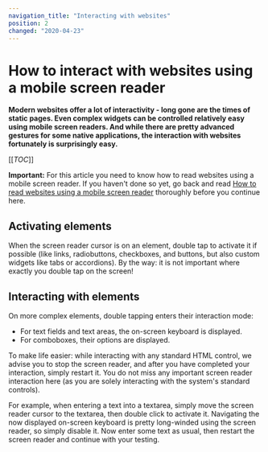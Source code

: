 ```yaml
---
navigation_title: "Interacting with websites"
position: 2
changed: "2020-04-23"
---
```


# How to interact with websites using a mobile screen reader

**Modern websites offer a lot of interactivity - long gone are the times of static pages. Even complex widgets can be controlled relatively easy using mobile screen readers. And while there are pretty advanced gestures for some native applications, the interaction with websites fortunately is surprisingly easy.**

[[_TOC_]]

**Important:** For this article you need to know how to read websites using a mobile screen reader. If you haven't done so yet, go back and read [How to read websites using a mobile screen reader](/knowledge/screen-readers/mobile/reading-websites/) thoroughly before you continue here.

## Activating elements

When the screen reader cursor is on an element, double tap to activate it if possible (like links, radiobuttons, checkboxes, and buttons, but also custom widgets like tabs or accordions). By the way: it is not important where exactly you double tap on the screen!

## Interacting with elements

On more complex elements, double tapping enters their interaction mode:

- For text fields and text areas, the on-screen keyboard is displayed.
- For comboboxes, their options are displayed.

To make life easier: while interacting with any standard HTML control, we advise you to stop the screen reader, and after you have completed your interaction, simply restart it. You do not miss any important screen reader interaction here (as you are solely interacting with the system's standard controls).

For example, when entering a text into a textarea, simply move the screen reader cursor to the textarea, then double click to activate it. Navigating the now displayed on-screen keyboard is pretty long-winded using the screen reader, so simply disable it. Now enter some text as usual, then restart the screen reader and continue with your testing.

